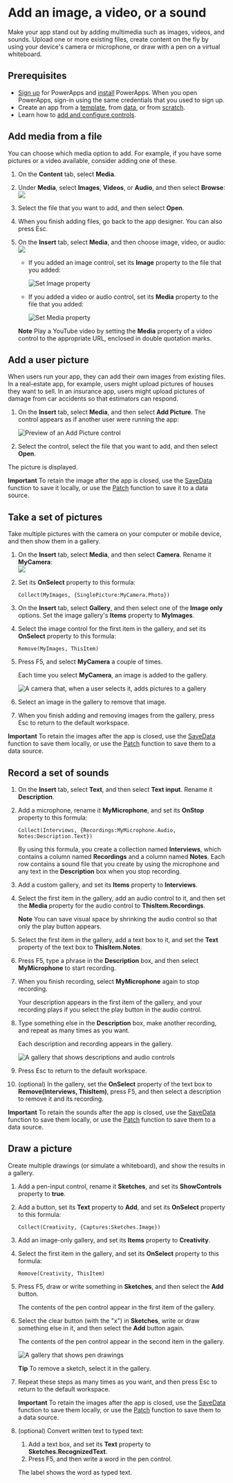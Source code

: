 <properties
	pageTitle="Add an image, a video, or a sound | Microsoft PowerApps"
	description="Show an image file, play a video file, take a picture with a camera, draw a picture with a pen, or record and play an audio file"
	services=""
	suite="powerapps"
	documentationCenter=""
	authors="aftowen"
	manager="erikre"
	editor=""/>

<tags
   ms.service="powerapps"
   ms.devlang="na"
   ms.topic="article"
   ms.tgt_pltfrm="na"
   ms.workload="na"
   ms.date="04/27/2016"
   ms.author="anneta"/>

# Add an image, a video, or a sound

Make your app stand out by adding multimedia such as images, videos, and sounds. Upload one or more existing files, create content on the fly by using your device's camera or microphone, or draw with a pen on a virtual whiteboard.

## Prerequisites

- [Sign up](signup-for-powerapps.md) for PowerApps and [install](http://aka.ms/powerappsinstall) PowerApps. When you open PowerApps, sign-in using the same credentials that you used to sign up.
- Create an app from a [template](get-started-test-drive.md), from [data](get-started-create-from-data.md), or from [scratch](get-started-create-from-blank.md).
- Learn how to [add and configure controls](add-configure-controls.md).

## Add media from a file ##
You can choose which media option to add. For example, if you have some pictures or a video available, consider adding one of these. 

1. On the **Content** tab, select **Media**.
2. Under **Media**, select **Images**, **Videos**, or **Audio**, and then select **Browse**:  
	![][1]  
3. Select the file that you want to add, and then select **Open**.
4. When you finish adding files, go back to the app designer. You can also press Esc.
5. On the **Insert** tab, select **Media**, and then choose image, video, or audio:  
	![][8]

	- If you added an image control, set its **Image** property to the file that you added:  

		![Set Image property][9]

	- If you added a video or audio control, set its **Media** property to the file that you added:  

		![Set Media property][10]

	**Note** Play a YouTube video by setting the **Media** property of a video control to the appropriate URL, enclosed in double quotation marks.

## Add a user picture ##
When users run your app, they can add their own images from existing files. In a real-estate app, for example, users might upload pictures of houses they want to sell. In an insurance app, users might upload pictures of damage from car accidents so that estimators can respond.

1. On the **Insert** tab, select **Media**, and then select **Add Picture**. The control appears as if another user were running the app:  

	![Preview of an Add Picture control][4]

2. Select the control, select the file that you want to add, and then select **Open**.

The picture is displayed.

**Important** To retain the image after the app is closed, use the [SaveData](./functions/function-savedata-loaddata.md) function to save it locally, or use the [Patch](./functions/function-patch.md) function to save it to a data source.

## Take a set of pictures
Take multiple pictures with the camera on your computer or mobile device, and then show them in a gallery.

1. On the **Insert** tab, select **Media**, and then select **Camera**. Rename it **MyCamera**:  
	![][11]
2. Set its **OnSelect** property to this formula:

	```Collect(MyImages, {SinglePicture:MyCamera.Photo})```

3. On the **Insert** tab, select **Gallery**, and then select one of the **Image only** options. Set the image gallery's  **Items** property to **MyImages**.

4. Select the image control for the first item in the gallery, and set its **OnSelect** property to this formula:

	```Remove(MyImages, ThisItem)```

5. Press F5, and select **MyCamera** a couple of times.

	Each time you select **MyCamera**, an image is added to the gallery.

	![A camera that, when a user selects it, adds pictures to a gallery][5]

6. Select an image in the gallery to remove that image.

7. When you finish adding and removing images from the gallery, press Esc to return to the default workspace.

**Important** To retain the images after the app is closed, use the [SaveData](./functions/function-savedata-loaddata.md) function to save them locally, or use the [Patch](./functions/function-patch.md) function to save them to a data source.

## Record a set of sounds
1. On the **Insert** tab, select **Text**, and then select **Text input**. Rename it **Description**.
2. Add a microphone, rename it **MyMicrophone**, and set its **OnStop** property to this formula:

	```Collect(Interviews, {Recordings:MyMicrophone.Audio, Notes:Description.Text})``` 

	By using this formula, you create a collection named **Interviews**, which contains a column named **Recordings** and a column named **Notes**. Each row contains a sound file that you create by using the microphone and any text in the **Description** box when you stop recording.

3. Add a custom gallery, and set its **Items** property to **Interviews**.

4. Select the first item in the gallery, add an audio control to it, and then set the **Media** property for the audio control to **ThisItem.Recordings**.

	**Note** You can save visual space by shrinking the audio control so that only the play button appears.

5. Select the first item in the gallery, add a text box to it, and set the **Text** property of the text box to **ThisItem.Notes**.

6. Press F5, type a phrase in the **Description** box, and then select **MyMicrophone** to start recording.

1. When you finish recording, select **MyMicrophone** again to stop recording.

	Your description appears in the first item of the gallery, and your recording plays if you select the play button in the audio control.

1. Type something else in the **Description** box, make another recording, and repeat as many times as you want.

	Each description and recording appears in the gallery.

	![A gallery that shows descriptions and audio controls][6]

1. Press Esc to return to the default workspace.

1. (optional) In the gallery, set the **OnSelect** property of the text box to **Remove(Interviews, ThisItem)**, press F5, and then select a description to remove it and its recording.

**Important** To retain the sounds after the app is closed, use the [SaveData](./functions/function-savedata-loaddata.md) function to save them locally, or use the [Patch](./functions/function-patch.md) function to save them to a data source.

## Draw a picture ##
Create multiple drawings (or simulate a whiteboard), and show the results in a gallery.

1. Add a pen-input control, rename it **Sketches**, and set its **ShowControls** property to **true**.
1. Add a button, set its **Text** property to **Add**, and set its **OnSelect** property to this formula:

	```Collect(Creativity, {Captures:Sketches.Image})```

1. Add an image-only gallery, and set its **Items** property to **Creativity**.

1. Select the first item in the gallery, and set its **OnSelect** property to this formula:

	```Remove(Creativity, ThisItem)```

1. Press F5, draw or write something in **Sketches**, and then select the **Add** button.

	The contents of the pen control appear in the first item of the gallery.

1. Select the clear button (with the "x") in **Sketches**, write or draw something else in it, and then select the **Add** button again.

	The contents of the pen control appear in the second item in the gallery.

	![A gallery that shows pen drawings][7]

	**Tip** To remove a sketch, select it in the gallery.

1. Repeat these steps as many times as you want, and then press Esc to return to the default workspace.

	**Important** To retain the images after the app is closed, use the [SaveData](./functions/function-savedata-loaddata.md) function to save them locally, or use the [Patch](./functions/function-patch.md) function to save them to a data source.

1. (optional) Convert written text to typed text:

	1. Add a text box, and set its **Text** property to **Sketches.RecognizedText**.
	1. Press F5, and then write a word in the pen control.

	The label shows the word as typed text.



[1]: ./media/add-images-pictures-audio-video/add-image-video-audio-file.png
[3]: ./media/add-images-pictures-audio-video/add-intro-sound.png
[4]: ./media/add-images-pictures-audio-video/add-picture.png
[5]: ./media/add-images-pictures-audio-video/camera-gallery.png
[6]: ./media/add-images-pictures-audio-video/audio-gallery.png
[7]: ./media/add-images-pictures-audio-video/pen-gallery.png
[8]: ./media/add-images-pictures-audio-video/mediaoptions.png
[9]: ./media/add-images-pictures-audio-video/imageproperty.png
[10]: ./media/add-images-pictures-audio-video/mediaproperty.png
[11]: ./media/add-images-pictures-audio-video/renamecamera.png
